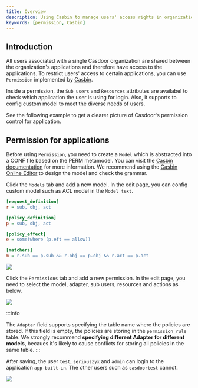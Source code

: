 ```yaml
---
title: Overview
description: Using Casbin to manage users' access rights in organization
keywords: [permission, Casbin]
---
```


## Introduction

All users associated with a single Casdoor organization are shared between the organization's applications and therefore have access to the applications. To restrict users' access to certain applications, you can use `Permission` implemented by [Casbin](https://casbin.io/). 

Inside a permission, the `Sub users` and `Resources` attributes are availabel to check which application the user is using for login. Also, it supports to config custom model to meet the diverse needs of users. 

See the following example to get a clearer picture of Casdoor's permission control for application. 

## Permission for applications

Before using `Permission`, you need to create a `Model` which is abstracted into a CONF file based on the PERM metamodel. You can visit the [Casbin documentation](https://casbin.io/docs/syntax-for-models) for more information. We recommend using the [Casbin Online Editor](https://casbin.org/casbin-editor/) to design the model and check the grammar. 

Click the `Models` tab and add a new model. In the edit page, you can config custom model such as ACL model in the `Model text`.

```ini
[request_definition]
r = sub, obj, act

[policy_definition]
p = sub, obj, act

[policy_effect]
e = some(where (p.eft == allow))

[matchers]
m = r.sub == p.sub && r.obj == p.obj && r.act == p.act
```

![](/img/model_edit.png)

Click the `Permissions` tab and add a new permission. In the edit page, you need to select the model, adapter, sub users, resources and actions as below.  

![](/img/permission_edit.png)

:::info

The `Adapter` field supports specifying the table name where the policies are stored. If this field is empty, the policies are storing in the `permission_rule` table. We strongly recommend **specifying different Adapter for different models**, becaues it's likely to cause conflicts for storing all policies in the same table. 
:::


After saving, the user `test`, `seriouszyx` and `admin` can login to the application `app-built-in`. The other users such as `casdoortest` cannot. 

![](/img/permission_fail_to_login.png)
